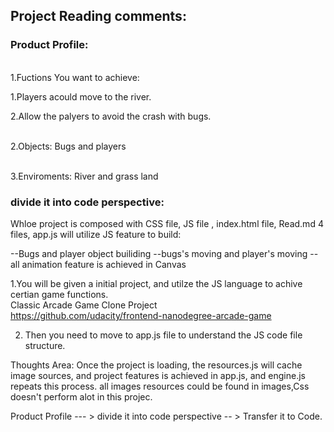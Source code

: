 ## Project Reading comments:

### Product Profile:

<br>1.Fuctions You want to achieve:

1.Players acould move to the river.

2.Allow the palyers to avoid the crash with bugs.

<br>2.Objects: Bugs and players

<br>3.Enviroments: River and grass land

### divide it into code perspective:

Whloe project is composed with CSS file, JS file , index.html file, Read.md 4 files, 
app.js will utilize JS feature to build:

--Bugs and player object builiding
--bugs's moving and player's moving
--all animation feature is achieved in Canvas

1.You will be given a initial  project, and utilze the JS language to achive certian game functions.
<br>Classic Arcade Game Clone Project
<br>https://github.com/udacity/frontend-nanodegree-arcade-game

2. Then you need to move to app.js file to understand the JS code file structure.

Thoughts Area:
Once the project is loading, the resources.js will cache  image sources, and project features is achieved in 
app.js, and engine.js repeats this process. all images resources could be found in images,Css doesn't perform alot 
in this projec.

Product Profile --- > divide it into code perspective -- > Transfer it to Code.
